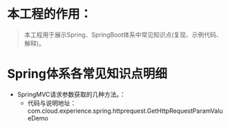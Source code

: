 # 本工程的作用：
> 本工程用于展示Spring、SpringBoot体系中常见知识点(复现、示例代码、解释)。



# Spring体系各常见知识点明细
* SpringMVC请求参数获取的几种方法。：
    * 代码与说明地址：com.cloud.experience.spring.httprequest.GetHttpRequestParamValueDemo